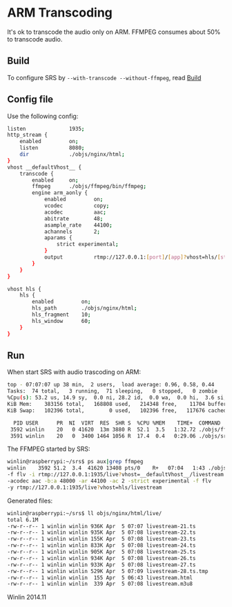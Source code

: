# ARM Transcoding

It's ok to transcode the audio only on ARM. FFMPEG consumes about 50% to transcode audio.

## Build

To configure SRS by `--with-transcode --without-ffmpeg`, read [Build](https://github.com/winlinvip/simple-rtmp-server/wiki/v1_EN_Build)

## Config file

Use the following config:

```bash
listen              1935;
http_stream {
    enabled         on;
    listen          8080;
    dir             ./objs/nginx/html;
}
vhost __defaultVhost__ {
    transcode {
        enabled     on;
        ffmpeg      ./objs/ffmpeg/bin/ffmpeg;
        engine arm_aonly {
            enabled         on;
            vcodec          copy;
            acodec          aac;
            abitrate        48;
            asample_rate    44100;
            achannels       2;
            aparams {
                strict experimental;
            }
            output          rtmp://127.0.0.1:[port]/[app]?vhost=hls/[stream];
        }
    }
}

vhost hls {
    hls {
        enabled         on;
        hls_path        ./objs/nginx/html;
        hls_fragment    10;
        hls_window      60;
    }
}
```

## Run

When start SRS with audio trascoding on ARM:

```bash
top - 07:07:07 up 38 min,  2 users,  load average: 0.96, 0.58, 0.44
Tasks:  74 total,   3 running,  71 sleeping,   0 stopped,   0 zombie
%Cpu(s): 53.2 us, 14.9 sy,  0.0 ni, 28.2 id,  0.0 wa,  0.0 hi,  3.6 si,  0.0 st
KiB Mem:    383156 total,   168808 used,   214348 free,    11704 buffers
KiB Swap:   102396 total,        0 used,   102396 free,   117676 cached

  PID USER      PR  NI  VIRT  RES  SHR S  %CPU %MEM    TIME+  COMMAND
 3592 winlin    20   0 41620  13m 3880 R  52.1  3.5   1:32.72 ./objs/ffmpeg/bin/ffmpeg
 3591 winlin    20   0  3400 1464 1056 R  17.4  0.4   0:29.06 ./objs/srs -c console.conf
```

The FFMPEG started by SRS:

```bash
winlin@raspberrypi:~/srs$ ps aux|grep ffmpeg
winlin    3592 51.2  3.4  41620 13408 pts/0    R+   07:04   1:43 ./objs/ffmpeg/bin/ffmpeg 
-f flv -i rtmp://127.0.0.1:1935/live?vhost=__defaultVhost__/livestream -vcodec copy 
-acodec aac -b:a 48000 -ar 44100 -ac 2 -strict experimental -f flv 
-y rtmp://127.0.0.1:1935/live?vhost=hls/livestream
```

Generated files:

```bash
winlin@raspberrypi:~/srs$ ll objs/nginx/html/live/
total 6.1M
-rw-r--r-- 1 winlin winlin 936K Apr  5 07:07 livestream-21.ts
-rw-r--r-- 1 winlin winlin 935K Apr  5 07:08 livestream-22.ts
-rw-r--r-- 1 winlin winlin 155K Apr  5 07:08 livestream-23.ts
-rw-r--r-- 1 winlin winlin 833K Apr  5 07:08 livestream-24.ts
-rw-r--r-- 1 winlin winlin 905K Apr  5 07:08 livestream-25.ts
-rw-r--r-- 1 winlin winlin 934K Apr  5 07:08 livestream-26.ts
-rw-r--r-- 1 winlin winlin 933K Apr  5 07:08 livestream-27.ts
-rw-r--r-- 1 winlin winlin 529K Apr  5 07:09 livestream-28.ts.tmp
-rw-r--r-- 1 winlin winlin  155 Apr  5 06:43 livestream.html
-rw-r--r-- 1 winlin winlin  339 Apr  5 07:08 livestream.m3u8
```

Winlin 2014.11